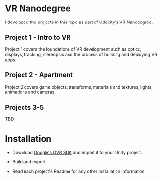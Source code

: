 # VR Nanodegree

I developed the projects in this repo as part of Udacity's VR Nanodegree.



## Project 1 - Intro to VR
Project 1 covers the foundations of VR development such as optics, displays, tracking, stereopsis and the process of building and deploying VR apps. 



## Project 2 - Apartment
Project 2 covers game objects, transforms, materials and textures, lights, animations and cameras. 



## Projects 3-5
TBD


# Installation

* Download [Google's GVR SDK](https://github.com/googlevr/gvr-unity-sdk/releases/tag/v1.0.3) and import it to your Unity project.


* Build and export

* Read each project's Readme for any other installation information.

